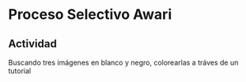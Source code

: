 # Proceso Selectivo Awari

## Actividad

Buscando tres imágenes en blanco y negro, colorearlas a tráves de un tutorial

